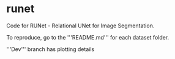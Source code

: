 # runet

Code for RUNet - Relational UNet for Image Segmentation.

To reproduce, go to the '''README.md''' for each dataset folder. 

'''Dev''' branch has plotting details
